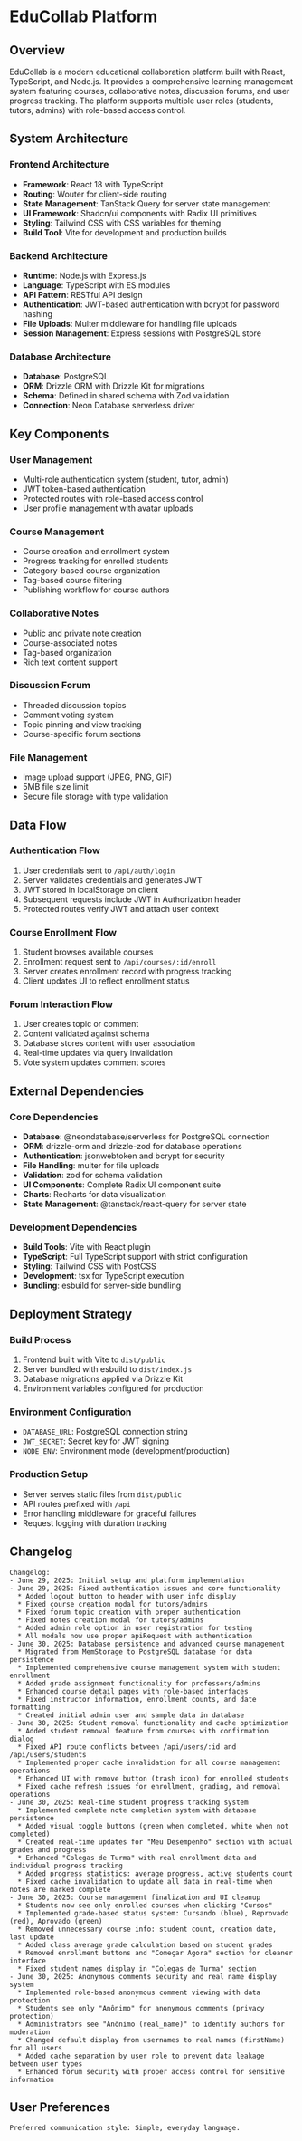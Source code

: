 # EduCollab Platform

## Overview

EduCollab is a modern educational collaboration platform built with React, TypeScript, and Node.js. It provides a comprehensive learning management system featuring courses, collaborative notes, discussion forums, and user progress tracking. The platform supports multiple user roles (students, tutors, admins) with role-based access control.

## System Architecture

### Frontend Architecture
- **Framework**: React 18 with TypeScript
- **Routing**: Wouter for client-side routing
- **State Management**: TanStack Query for server state management
- **UI Framework**: Shadcn/ui components with Radix UI primitives
- **Styling**: Tailwind CSS with CSS variables for theming
- **Build Tool**: Vite for development and production builds

### Backend Architecture
- **Runtime**: Node.js with Express.js
- **Language**: TypeScript with ES modules
- **API Pattern**: RESTful API design
- **Authentication**: JWT-based authentication with bcrypt for password hashing
- **File Uploads**: Multer middleware for handling file uploads
- **Session Management**: Express sessions with PostgreSQL store

### Database Architecture
- **Database**: PostgreSQL
- **ORM**: Drizzle ORM with Drizzle Kit for migrations
- **Schema**: Defined in shared schema with Zod validation
- **Connection**: Neon Database serverless driver

## Key Components

### User Management
- Multi-role authentication system (student, tutor, admin)
- JWT token-based authentication
- Protected routes with role-based access control
- User profile management with avatar uploads

### Course Management
- Course creation and enrollment system
- Progress tracking for enrolled students
- Category-based course organization
- Tag-based course filtering
- Publishing workflow for course authors

### Collaborative Notes
- Public and private note creation
- Course-associated notes
- Tag-based organization
- Rich text content support

### Discussion Forum
- Threaded discussion topics
- Comment voting system
- Topic pinning and view tracking
- Course-specific forum sections

### File Management
- Image upload support (JPEG, PNG, GIF)
- 5MB file size limit
- Secure file storage with type validation

## Data Flow

### Authentication Flow
1. User credentials sent to `/api/auth/login`
2. Server validates credentials and generates JWT
3. JWT stored in localStorage on client
4. Subsequent requests include JWT in Authorization header
5. Protected routes verify JWT and attach user context

### Course Enrollment Flow
1. Student browses available courses
2. Enrollment request sent to `/api/courses/:id/enroll`
3. Server creates enrollment record with progress tracking
4. Client updates UI to reflect enrollment status

### Forum Interaction Flow
1. User creates topic or comment
2. Content validated against schema
3. Database stores content with user association
4. Real-time updates via query invalidation
5. Vote system updates comment scores

## External Dependencies

### Core Dependencies
- **Database**: @neondatabase/serverless for PostgreSQL connection
- **ORM**: drizzle-orm and drizzle-zod for database operations
- **Authentication**: jsonwebtoken and bcrypt for security
- **File Handling**: multer for file uploads
- **Validation**: zod for schema validation
- **UI Components**: Complete Radix UI component suite
- **Charts**: Recharts for data visualization
- **State Management**: @tanstack/react-query for server state

### Development Dependencies
- **Build Tools**: Vite with React plugin
- **TypeScript**: Full TypeScript support with strict configuration
- **Styling**: Tailwind CSS with PostCSS
- **Development**: tsx for TypeScript execution
- **Bundling**: esbuild for server-side bundling

## Deployment Strategy

### Build Process
1. Frontend built with Vite to `dist/public`
2. Server bundled with esbuild to `dist/index.js`
3. Database migrations applied via Drizzle Kit
4. Environment variables configured for production

### Environment Configuration
- `DATABASE_URL`: PostgreSQL connection string
- `JWT_SECRET`: Secret key for JWT signing
- `NODE_ENV`: Environment mode (development/production)

### Production Setup
- Server serves static files from `dist/public`
- API routes prefixed with `/api`
- Error handling middleware for graceful failures
- Request logging with duration tracking

## Changelog

```
Changelog:
- June 29, 2025: Initial setup and platform implementation
- June 29, 2025: Fixed authentication issues and core functionality
  * Added logout button to header with user info display
  * Fixed course creation modal for tutors/admins
  * Fixed forum topic creation with proper authentication
  * Fixed notes creation modal for tutors/admins
  * Added admin role option in user registration for testing
  * All modals now use proper apiRequest with authentication
- June 30, 2025: Database persistence and advanced course management
  * Migrated from MemStorage to PostgreSQL database for data persistence
  * Implemented comprehensive course management system with student enrollment
  * Added grade assignment functionality for professors/admins
  * Enhanced course detail pages with role-based interfaces
  * Fixed instructor information, enrollment counts, and date formatting
  * Created initial admin user and sample data in database
- June 30, 2025: Student removal functionality and cache optimization
  * Added student removal feature from courses with confirmation dialog
  * Fixed API route conflicts between /api/users/:id and /api/users/students
  * Implemented proper cache invalidation for all course management operations
  * Enhanced UI with remove button (trash icon) for enrolled students
  * Fixed cache refresh issues for enrollment, grading, and removal operations
- June 30, 2025: Real-time student progress tracking system
  * Implemented complete note completion system with database persistence
  * Added visual toggle buttons (green when completed, white when not completed)
  * Created real-time updates for "Meu Desempenho" section with actual grades and progress
  * Enhanced "Colegas de Turma" with real enrollment data and individual progress tracking
  * Added progress statistics: average progress, active students count
  * Fixed cache invalidation to update all data in real-time when notes are marked complete
- June 30, 2025: Course management finalization and UI cleanup
  * Students now see only enrolled courses when clicking "Cursos"
  * Implemented grade-based status system: Cursando (blue), Reprovado (red), Aprovado (green)
  * Removed unnecessary course info: student count, creation date, last update
  * Added class average grade calculation based on student grades
  * Removed enrollment buttons and "Começar Agora" section for cleaner interface
  * Fixed student names display in "Colegas de Turma" section
- June 30, 2025: Anonymous comments security and real name display system
  * Implemented role-based anonymous comment viewing with data protection
  * Students see only "Anônimo" for anonymous comments (privacy protection)
  * Administrators see "Anônimo (real_name)" to identify authors for moderation
  * Changed default display from usernames to real names (firstName) for all users
  * Added cache separation by user role to prevent data leakage between user types
  * Enhanced forum security with proper access control for sensitive information
```

## User Preferences

```
Preferred communication style: Simple, everyday language.
```